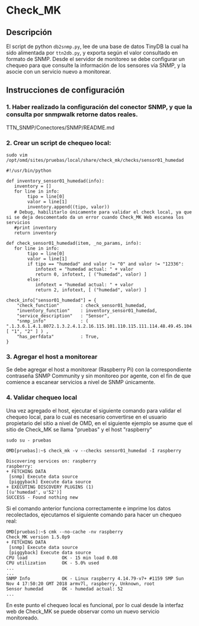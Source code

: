 # Check_MK

## Descripción

El script de python ``db2snmp.py``, lee de una base de datos TinyDB la cual ha sido alimentada por ``ttn2db.py``, y exporta según el valor consultado en formato de SNMP. Desde el servidor de monitoreo se debe configurar un chequeo para que consulte la información de los sensores vía SNMP, y la asocie con un servicio nuevo a monitorear.

## Instrucciones de configuración

### 1. Haber realizado la configuración del conector SNMP, y que la consulta por snmpwalk retorne datos reales.

TTN_SNMP/Conectores/SNMP/README.md


### 2. Crear un script de chequeo local:

```
sudo vim /opt/omd/sites/pruebas/local/share/check_mk/checks/sensor01_humedad
```

```
#!/usr/bin/python

def inventory_sensor01_humedad(info):
   inventory = []
   for line in info:
        tipo = line[0]
        valor = line[1]
        inventory.append((tipo, valor))
   # Debug, habilitarlo únicamente para validar el check local, ya que si se deja descomentado da un error cuando Check_MK Web escanea los servicios
   #print inventory
   return inventory

def check_sensor01_humedad(item, _no_params, info):
   for line in info:
        tipo = line[0]
        valor = line[1]
        if tipo == "humedad" and valor != "0" and valor != "12336":
           infotext = "humedad actual: " + valor
           return 0, infotext, [ ("humedad", valor) ]
        else:
           infotext = "humedad actual: " + valor
           return 2, infotext, [ ("humedad", valor) ]

check_info["sensor01_humedad"] = {
    "check_function"        : check_sensor01_humedad,
    "inventory_function"    : inventory_sensor01_humedad,
    "service_description"   : "Sensor",
    "snmp_info"             : ( ".1.3.6.1.4.1.8072.1.3.2.4.1.2.16.115.101.110.115.111.114.48.49.45.104.117.109.101.100.97.100", [ "1", "2" ] ) ,
    "has_perfdata"          : True,
}
```

### 3. Agregar el host a monitorear

Se debe agregar el host a monitorear (Raspberry Pi) con la correspondiente contraseña SNMP Community y sin monitoreo por agente, con el fin de que comience a escanear servicios a nivel de SNMP únicamente.

### 4. Validar chequeo local
Una vez agregado el host, ejecutar el siguiente comando para validar el chequeo local, para lo cual es necesario convertirse en el usuario propietario del sitio a nivel de OMD, en el siguiente ejemplo se asume que el sitio de Check_MK se llama "pruebas" y el host "raspberry"

``` 
sudo su - pruebas
```

```
OMD[pruebas]:~$ check_mk -v --checks sensor01_humedad -I raspberry

Discovering services on: raspberry
raspberry:
+ FETCHING DATA
 [snmp] Execute data source
 [piggyback] Execute data source
+ EXECUTING DISCOVERY PLUGINS (1)
[(u'humedad', u'52')]
SUCCESS - Found nothing new
```

Si el comando anterior funciona correctamente e imprime los datos recolectados, ejecutamos el siguiente comando para hacer un chequeo real:

```
OMD[pruebas]:~$ cmk --no-cache -nv raspberry
Check_MK version 1.5.0p9
+ FETCHING DATA
 [snmp] Execute data source
 [piggyback] Execute data source
CPU load             OK - 15 min load 0.08
CPU utilization      OK - 5.0% used
...
...
SNMP Info            OK - Linux raspberry 4.14.79-v7+ #1159 SMP Sun Nov 4 17:50:20 GMT 2018 armv7l, raspberry, Unknown, root
Sensor humedad       OK - humedad actual: 52
...

```

En este punto el chequeo local es funcional, por lo cual desde la interfaz web de Check_MK se puede observar como un nuevo servicio monitoreado.
